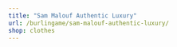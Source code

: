 ```yaml
---
title: "Sam Malouf Authentic Luxury"
url: /burlingame/sam-malouf-authentic-luxury/
shop: clothes
---
```

